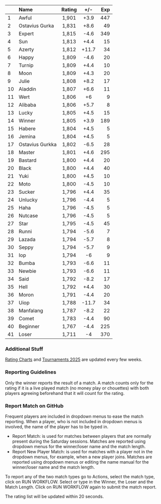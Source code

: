 | |Name|Rating|+/-|Exp|
|-|:---|:----:|:-:|--:|
|1|Awful|1,901|+3.9|447|
|2|Ostavius Gurka|1,831|+8.6|49|
|3|Expert|1,815|-4.6|349|
|4|Sun|1,813|+4.4|15|
|5|Azerty|1,812|+11.7|34|
|6|Happy|1,809|-4.6|20|
|7|Turnip|1,809|+4.4|10|
|8|Moon|1,809|+4.3|20|
|9|Julie|1,808|+8.2|17|
|10|Aladdin|1,807|+6.6|11|
|11|Wert|1,806|+6|9|
|12|Alibaba|1,806|+5.7|8|
|13|Lucky|1,805|+4.5|15|
|14|Winner|1,805|+3.9|189|
|15|Habere|1,804|+4.5|5|
|16|Jemina|1,804|+4.5|5|
|17|Ostavius Gurkka|1,802|-6.5|28|
|18|Master|1,801|+4.6|295|
|19|Bastard|1,800|+4.4|20|
|20|Black|1,800|+4.4|40|
|21|Yuki|1,800|+4.5|10|
|22|Moto|1,800|-4.5|10|
|23|Sucker|1,796|+4.4|35|
|24|Unlucky|1,796|-4.4|5|
|25|Haha|1,796|-4.5|5|
|26|Nutcase|1,796|-4.5|5|
|27|Star|1,795|-4.5|45|
|28|Runni|1,794|-5.6|7|
|29|Lazada|1,794|-5.7|8|
|30|Seppy|1,794|-5.7|9|
|31|Iop|1,794|-6|9|
|32|Bumba|1,793|-6.6|11|
|33|Newbie|1,793|-6.6|11|
|34|Said|1,792|-8.2|17|
|35|Hell|1,792|+4.4|30|
|36|Moron|1,791|-4.4|20|
|37|Uiop|1,788|-11.7|34|
|38|Manfalang|1,787|-8.2|22|
|39|Comet|1,783|-4.4|90|
|40|Beginner|1,767|-4.4|225|
|41|Loser|1,711|-4|370|


### Additional Stuff

[Rating Charts](https://github.com/modiholodri/bkk-bg-rating-list/discussions/2) and 
[Tournaments 2025](https://github.com/modiholodri/bkk-bg-rating-list/discussions/5) are updated every few weeks.

### Reporting Guidelines

Only the winner reports the result of a match.
A match counts only for the rating if it is a live played match (no money play or chouettes)
with both players agreeing beforehand that it will count for the rating.


### Report Match on GitHub

Frequent players are included in dropdown menus to ease the match reporting.
When a player, who is not included in dropdown menus is involved, the name of the player has to be typed in.

- Report Match:  is used for matches between players that are normally present during the Saturday sessions.
  Matches are reported using dropdown menus for the winner/loser name and the match length.
- Report New Player Match:  is used for matches with a player not in the dropdown menus, for example, when a new player joins.
  Matches are reported using dropdown menus or editing the name manual for the winner/loser name and the match length.

To report any of the two match types go to Actions, select the match type, click on RUN WORKFLOW.
Select or type in the Winner, the Loser and the Match Length.
Click on RUN WORKFLOW again to submit the match report.

The rating list will be updated within 20 seconds.
